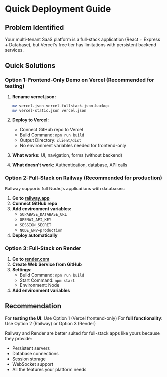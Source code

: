 # Quick Deployment Guide

## Problem Identified
Your multi-tenant SaaS platform is a full-stack application (React + Express + Database), but Vercel's free tier has limitations with persistent backend services.

## Quick Solutions

### Option 1: Frontend-Only Demo on Vercel (Recommended for testing)

1. **Rename vercel.json:**
   ```bash
   mv vercel.json vercel-fullstack.json.backup
   mv vercel-static.json vercel.json
   ```

2. **Deploy to Vercel:**
   - Connect GitHub repo to Vercel
   - Build Command: `npm run build`
   - Output Directory: `client/dist`
   - No environment variables needed for frontend-only

3. **What works:** UI, navigation, forms (without backend)
4. **What doesn't work:** Authentication, database, API calls

### Option 2: Full-Stack on Railway (Recommended for production)

Railway supports full Node.js applications with databases:

1. **Go to [railway.app](https://railway.app)**
2. **Connect GitHub repo**
3. **Add environment variables:**
   - `SUPABASE_DATABASE_URL`
   - `OPENAI_API_KEY` 
   - `SESSION_SECRET`
   - `NODE_ENV=production`
4. **Deploy automatically**

### Option 3: Full-Stack on Render

1. **Go to [render.com](https://render.com)**
2. **Create Web Service from GitHub**
3. **Settings:**
   - Build Command: `npm run build`
   - Start Command: `npm start`
   - Environment: Node
4. **Add environment variables**

## Recommendation

For **testing the UI**: Use Option 1 (Vercel frontend-only)
For **full functionality**: Use Option 2 (Railway) or Option 3 (Render)

Railway and Render are better suited for full-stack apps like yours because they provide:
- Persistent servers
- Database connections
- Session storage
- WebSocket support
- All the features your platform needs